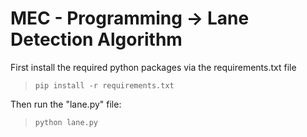 # MEC - Programming -> Lane Detection Algorithm

First install the required python packages via the requirements.txt file

> `pip install -r requirements.txt`

Then run the "lane.py" file:

> `python lane.py`
